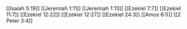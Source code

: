 [[Isaiah 5:19]]
[[Jeremiah 1:11]]
[[Jeremiah 1:13]]
[[Ezekiel 7:7]]
[[Ezekiel 11:7]]
[[Ezekiel 12:22]]
[[Ezekiel 12:27]]
[[Ezekiel 24:3]]
[[Amos 6:5]]
[[2 Peter 3:4]]
